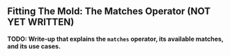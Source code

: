 Fitting The Mold: The Matches Operator (NOT YET WRITTEN)
--------------------------------------

**TODO: Write-up that explains the `matches` operator, its available matches, and its use cases.**
